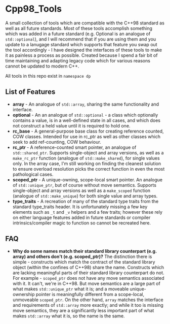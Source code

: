 # Cpp98_Tools
A small collection of tools which are compatible with the C++98 standard as well as all future standards. Most of these tools accomplish something which was added in a future standard (e.g. Optional is an analogue of `std::optional`), and I will recommend that if you are using them and you update to a lanugage standard which supports that feature you swap out the tool accordingly - I have designed the interfaces of these tools to make it as painless a process as possible.
Created because I spend a fair bit of time maintaining and adapting legacy code which for various reasons cannot be updated to modern C++.

All tools in this repo exist in `namespace dp`

## List of Features
* **array** - An analogue of `std::array`, sharing the same functionality and interface. 
* **optional** - An an analogue of `std::optional` - a class which optionally contains a value, is in a well-defined state in all cases, and which does not construct a held value until it is required to hold one.
* **rc_base** - A general-purpose base class for creating reference counted, COW classes. Intended for use in rc_ptr as well as other classes which seek to add ref-counting, COW behaviour.
* **rc_ptr** - A reference-counted smart pointer, an analogue of `std::shared_ptr`. Supports single-object and array versions, as well as a `make_rc_ptr` function (analogue of `std::make_shared`), for single values only. In the array case, I'm still working on finding the cleanest solution to ensure overload resolution picks the correct function in even the most pathological cases.
* **scoped_ptr** - A unique-owning, scope-local smart pointer. An analogue of `std::unique_ptr`, but of course without move semantics. Supports single-object and array versions as well as a `make_scoped` function (analogue of `std::make_unique`) for both single value and array types.
* **type_traits** - A recreation of many of the standard type traits from the standard type_traits header. It is unfortunately missing a few key elements such as `_t` and `_v` helpers and a few traits; however these rely on either language features added in future standards or compiler intrinsics/compiler magic to function so cannot be recreated here.

## FAQ
* **Why do some names match their standard library counterpart (e.g. array) and others don't (e.g. scoped_ptr)?**
  The distinction there is simple - constructs which match the contract of the standard library object (within the confines of C++98) share the name. Constructs which are lacking meaningful parts of their standard library counterpart do not. For example - `scoped_ptr` does not have any move semantics associated with it. It can't, we're in C++98. But move semantics are a large part of what makes `std::unique_ptr` what it is; and a moveable unique-ownership pointer is meaningfully different from a scope-local, unmoveable `scoped_ptr`. On the other hand, `array` matches the interface and requirements of `std::array` more exactly; and while it too is missing move semantics, they are a significantly less important part of what makes `std::array` what it is, so the name is the same.
